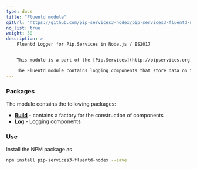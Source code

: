 ```yaml
---
type: docs
title: "Fluentd module"
gitUrl: "https://github.com/pip-services3-nodex/pip-services3-fluentd-nodex"
no_list: true
weight: 30
description: > 
    Fluentd Logger for Pip.Services in Node.js / ES2017


    This module is a part of the [Pip.Services](http://pipservices.org) polyglot microservices toolkit.

	The Fluentd module contains logging components that store data on the Fluentd server.
---
```



### Packages

The module contains the following packages:

- [**Build**](build) - contains a factory for the construction of components
- [**Log**](log) - Logging components


### Use

Install the NPM package as
```bash
npm install pip-services3-fluentd-nodex --save
```